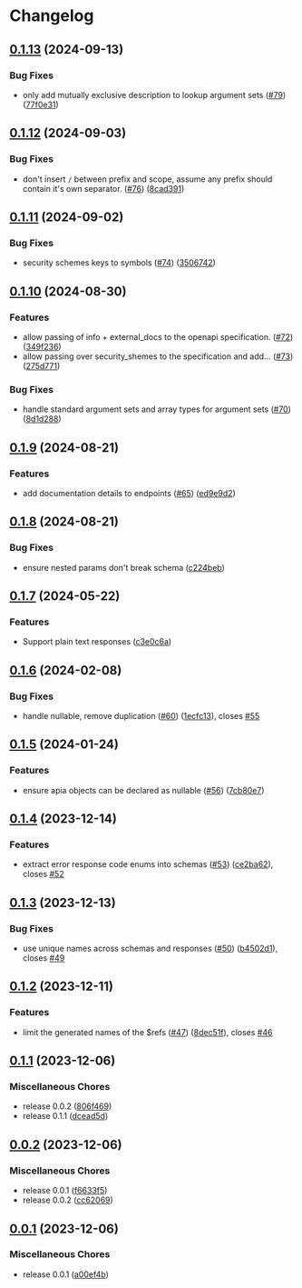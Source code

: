 # Changelog

## [0.1.13](https://github.com/apiaframework/apia-openapi/compare/v0.1.12...v0.1.13) (2024-09-13)


### Bug Fixes

* only add mutually exclusive description to lookup argument sets ([#79](https://github.com/apiaframework/apia-openapi/issues/79)) ([77f0e31](https://github.com/apiaframework/apia-openapi/commit/77f0e31d4bf09ab2cafcc0446dcff24dba627565))

## [0.1.12](https://github.com/apiaframework/apia-openapi/compare/v0.1.11...v0.1.12) (2024-09-03)


### Bug Fixes

* don't insert `/` between prefix and scope, assume any prefix should contain it's own separator. ([#76](https://github.com/apiaframework/apia-openapi/issues/76)) ([8cad391](https://github.com/apiaframework/apia-openapi/commit/8cad39125b2a0d2c3ca920c23fac48a15cf74c63))

## [0.1.11](https://github.com/apiaframework/apia-openapi/compare/v0.1.10...v0.1.11) (2024-09-02)


### Bug Fixes

* security schemes keys to symbols ([#74](https://github.com/apiaframework/apia-openapi/issues/74)) ([3506742](https://github.com/apiaframework/apia-openapi/commit/3506742bb48d39bd1f3ce9651296a717019b1583))

## [0.1.10](https://github.com/apiaframework/apia-openapi/compare/v0.1.9...v0.1.10) (2024-08-30)


### Features

* allow passing of info + external_docs to the openapi specification. ([#72](https://github.com/apiaframework/apia-openapi/issues/72)) ([349f236](https://github.com/apiaframework/apia-openapi/commit/349f236bdbe17e8c81e3d0888079dfe01392cdba))
* allow passing over security_shemes to the specification and add… ([#73](https://github.com/apiaframework/apia-openapi/issues/73)) ([275d771](https://github.com/apiaframework/apia-openapi/commit/275d771051d6dfaf602bbb2b08113b420ad27369))


### Bug Fixes

* handle standard argument sets and array types for argument sets ([#70](https://github.com/apiaframework/apia-openapi/issues/70)) ([8d1d288](https://github.com/apiaframework/apia-openapi/commit/8d1d288738dac2a4702f0c8a50217d44a1d472b8))

## [0.1.9](https://github.com/apiaframework/apia-openapi/compare/v0.1.8...v0.1.9) (2024-08-21)


### Features

* add documentation details to endpoints ([#65](https://github.com/apiaframework/apia-openapi/issues/65)) ([ed9e9d2](https://github.com/apiaframework/apia-openapi/commit/ed9e9d239e463f22b10d6974c2d639e43f0af81a))

## [0.1.8](https://github.com/apiaframework/apia-openapi/compare/v0.1.7...v0.1.8) (2024-08-21)


### Bug Fixes

* ensure nested params don't break schema ([c224beb](https://github.com/apiaframework/apia-openapi/commit/c224beb44bd201d83691b05c5a4ad9f66ef13428))

## [0.1.7](https://github.com/apiaframework/apia-openapi/compare/v0.1.6...v0.1.7) (2024-05-22)


### Features

* Support plain text responses ([c3e0c6a](https://github.com/apiaframework/apia-openapi/commit/c3e0c6ac045581371d440c615c045815f7046dc4))

## [0.1.6](https://github.com/krystal/apia-openapi/compare/v0.1.5...v0.1.6) (2024-02-08)


### Bug Fixes

* handle nullable, remove duplication ([#60](https://github.com/krystal/apia-openapi/issues/60)) ([1ecfc13](https://github.com/krystal/apia-openapi/commit/1ecfc133071fb14e273e0a847f84112aaf7e2452)), closes [#55](https://github.com/krystal/apia-openapi/issues/55)

## [0.1.5](https://github.com/krystal/apia-openapi/compare/v0.1.4...v0.1.5) (2024-01-24)


### Features

* ensure apia objects can be declared as nullable ([#56](https://github.com/krystal/apia-openapi/issues/56)) ([7cb80e7](https://github.com/krystal/apia-openapi/commit/7cb80e773b2f27659b932288da0aaea7faf3c85a))

## [0.1.4](https://github.com/krystal/apia-openapi/compare/v0.1.3...v0.1.4) (2023-12-14)


### Features

* extract error response code enums into schemas ([#53](https://github.com/krystal/apia-openapi/issues/53)) ([ce2ba62](https://github.com/krystal/apia-openapi/commit/ce2ba623c6fb7bf82a98bbdbd50f84b763a77245)), closes [#52](https://github.com/krystal/apia-openapi/issues/52)

## [0.1.3](https://github.com/krystal/apia-openapi/compare/v0.1.2...v0.1.3) (2023-12-13)


### Bug Fixes

* use unique names across schemas and responses ([#50](https://github.com/krystal/apia-openapi/issues/50)) ([b4502d1](https://github.com/krystal/apia-openapi/commit/b4502d1525536c586f53a629a4f2d7ced0922d40)), closes [#49](https://github.com/krystal/apia-openapi/issues/49)

## [0.1.2](https://github.com/krystal/apia-openapi/compare/v0.1.1...v0.1.2) (2023-12-11)


### Features

* limit the generated names of the $refs ([#47](https://github.com/krystal/apia-openapi/issues/47)) ([8dec51f](https://github.com/krystal/apia-openapi/commit/8dec51f56ea8cf1a4deef09bc27166707078e6d6)), closes [#46](https://github.com/krystal/apia-openapi/issues/46)

## [0.1.1](https://github.com/krystal/apia-openapi/compare/v0.0.2...v0.1.1) (2023-12-06)


### Miscellaneous Chores

* release 0.0.2 ([806f469](https://github.com/krystal/apia-openapi/commit/806f469bc7ea0fc57caa40ba497e0499fdcb5915))
* release 0.1.1 ([dcead5d](https://github.com/krystal/apia-openapi/commit/dcead5db386ded0621ebd0fc02118b81482beb24))

## [0.0.2](https://github.com/krystal/apia-openapi/compare/v0.0.1...v0.0.2) (2023-12-06)


### Miscellaneous Chores

* release 0.0.1 ([f6633f5](https://github.com/krystal/apia-openapi/commit/f6633f514952e2a4a4645016f6946b63fd64cab9))
* release 0.0.2 ([cc62069](https://github.com/krystal/apia-openapi/commit/cc6206990915c717ef82e6dd84b041cb9712634a))

## [0.0.1](https://github.com/krystal/apia-openapi/compare/v0.0.1...v0.0.1) (2023-12-06)


### Miscellaneous Chores

* release 0.0.1 ([a00ef4b](https://github.com/krystal/apia-openapi/commit/a00ef4bfae9a8a727b60131f8734b01d63316423))
